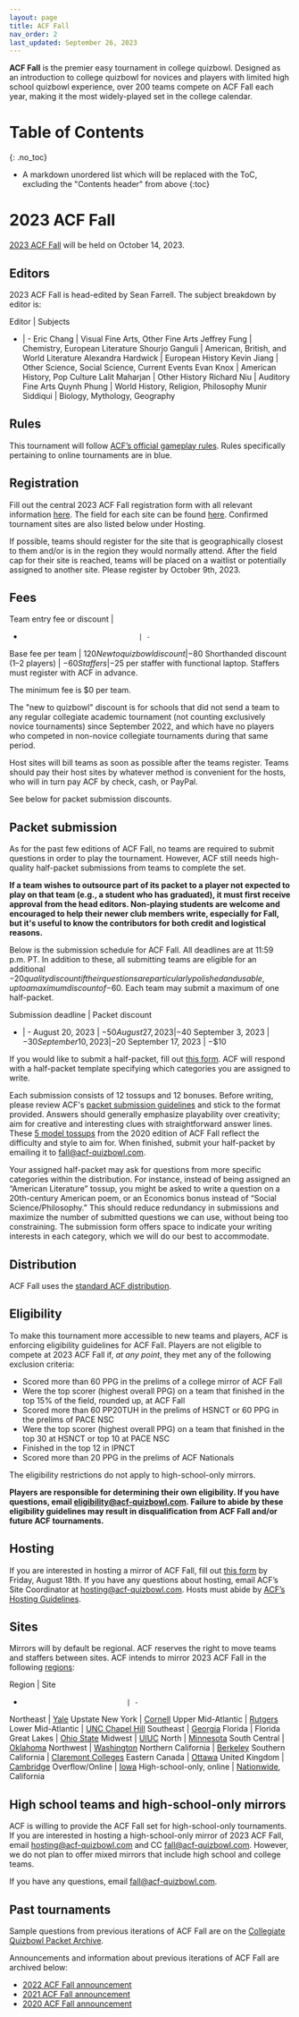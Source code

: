 ```yaml
---
layout: page
title: ACF Fall
nav_order: 2
last_updated: September 26, 2023
---
```


<!--
do HS mirrors have the same stats-based eligibility rules?
do (online?) HS mirrors have to award trophies or book prizes?
are HS mirror bids from high schoolers accepted?
number the sections.
-->

**ACF Fall** is the premier easy tournament in college quizbowl. Designed as an introduction to college quizbowl for novices and players with limited high school quizbowl experience, over 200 teams compete on ACF Fall each year, making it the most widely-played set in the college calendar.

# Table of Contents
{: .no_toc}
* A markdown unordered list which will be replaced with the ToC, excluding the "Contents header" from above
{:toc}

# 2023 ACF Fall
[2023 ACF Fall](https://hsquizbowl.org/forums/viewtopic.php?p=391070) will be held on October 14, 2023.

## Editors
2023 ACF Fall is head-edited by Sean Farrell. The subject breakdown by editor is:

Editor | Subjects
- | -
Eric Chang             | Visual Fine Arts, Other Fine Arts
Jeffrey Fung             | Chemistry, European Literature
Shourjo Ganguli           | American, British, and World Literature
Alexandra Hardwick              | European History
Kevin Jiang          | Other Science, Social Science, Current Events
Evan Knox             | American History, Pop Culture
Lalit Maharjan           | Other History
Richard Niu          | Auditory Fine Arts
Quynh Phung           | World History, Religion, Philosophy
Munir Siddiqui | Biology, Mythology, Geography

## Rules
This tournament will follow [ACF’s official gameplay rules](/gameplay-rules). Rules specifically pertaining to online tournaments are in blue.

## Registration
Fill out the central 2023 ACF Fall registration form with all relevant information [here](https://docs.google.com/forms/d/e/1FAIpQLSe-v1R14baVKdREy7FfpyAr9SZD49pocWrX9Rd71SF5bmxmbw/viewform?usp=sf_link). The field for each site can be found [here](https://docs.google.com/spreadsheets/d/1BteIE1SlD6w0KjgUcNmaKzhe0-Qj4VMArAlZ7Uv9A-A/edit?usp=sharing). Confirmed tournament sites are also listed below under Hosting.

If possible, teams should register for the site that is geographically closest to them and/or is in the region they would normally attend. After the field cap for their site is reached, teams will be placed on a waitlist or potentially assigned to another site. Please register by October 9th, 2023.

## Fees

Team entry fee or discount         |
-                                  | -
Base fee per team                  | $120
New to quizbowl discount           | −$80
Shorthanded discount (1–2 players) | −$60
Staffers                           | −$25 per staffer with functional laptop. Staffers must register with ACF in advance.

The minimum fee is $0 per team.

The "new to quizbowl" discount is for schools that did not send a team to any regular collegiate academic tournament (not counting exclusively novice tournaments) since September 2022, and which have no players who competed in non-novice collegiate tournaments during that same period.

Host sites will bill teams as soon as possible after the teams register. Teams should pay their host sites by whatever method is convenient for the hosts, who will in turn pay ACF by check, cash, or PayPal.

See below for packet submission discounts.

## Packet submission
As for the past few editions of ACF Fall, no teams are required to submit questions in order to play the tournament. However, ACF still needs high-quality half-packet submissions from teams to complete the set.

**If a team wishes to outsource part of its packet to a player not expected to play on that team (e.g., a student who has graduated), it must first receive approval from the head editors. Non-playing students are welcome and encouraged to help their newer club members write, especially for Fall, but it's useful to know the contributors for both credit and logistical reasons.**

Below is the submission schedule for ACF Fall. All deadlines are at 11:59 p.m. PT. In addition to these, all submitting teams are eligible for an additional −$20 quality discount if their questions are particularly polished and usable, up to a maximum discount of −$60. Each team may submit a maximum of one half-packet.

Submission deadline | Packet discount
- | -
August 20, 2023    | −$50
August 27, 2023    | −$40
September 3, 2023  | −$30
September 10, 2023 | −$20
September 17, 2023 | −$10

If you would like to submit a half-packet, fill out [this form](https://docs.google.com/forms/d/e/1FAIpQLSds94iXJ48JkaJYVLAqsq3MMkYrhJP5CEWO6FXzC8_x0_Mo4A/viewform?usp=sf_link). ACF will respond with a half-packet template specifying which categories you are assigned to write.

Each submission consists of 12 tossups and 12 bonuses. Before writing, please review ACF's [packet submission guidelines](/packet-submission-guidelines/) and stick to the format provided. Answers should generally emphasize playability over creativity; aim for creative and interesting clues with straightforward answer lines. These [5 model tossups](https://docs.google.com/document/d/17VLdJnbHdihdJH4VWF11JtnAsz3t0bAWJnry6LKbAFU/edit?usp=sharing) from the 2020 edition of ACF Fall reflect the difficulty and style to aim for. When finished, submit your half-packet by emailing it to fall@acf-quizbowl.com.

Your assigned half-packet may ask for questions from more specific categories within the distribution. For instance, instead of being assigned an “American Literature” tossup, you might be asked to write a question on a 20th-century American poem, or an Economics bonus instead of “Social Science/Philosophy.” This should reduce redundancy in submissions and maximize the number of submitted questions we can use, without being too constraining. The submission form offers space to indicate your writing interests in each category, which we will do our best to accommodate.

## Distribution
ACF Fall uses the [standard ACF distribution](/distribution).

## Eligibility
To make this tournament more accessible to new teams and players, ACF is enforcing eligibility guidelines for ACF Fall. Players are not eligible to compete at 2023 ACF Fall if, _at any point_, they met any of the following exclusion criteria:
- Scored more than 60 PPG in the prelims of a college mirror of ACF Fall
- Were the top scorer (highest overall PPG) on a team that finished in the top 15% of the field, rounded up, at ACF Fall
- Scored more than 60 PP20TUH in the prelims of HSNCT or 60 PPG in the prelims of PACE NSC
- Were the top scorer (highest overall PPG) on a team that finished in the top 30 at HSNCT or top 10 at PACE NSC
- Finished in the top 12 in IPNCT
- Scored more than 20 PPG in the prelims of ACF Nationals

The eligibility restrictions do not apply to high-school-only mirrors.

**Players are responsible for determining their own eligibility. If you have questions, email [eligibility@acf-quizbowl.com](mailto:eligibility@acf-quizbowl.com). Failure to abide by these eligibility guidelines may result in disqualification from ACF Fall and/or future ACF tournaments.**

## Hosting
If you are interested in hosting a mirror of ACF Fall, fill out [this form](https://hsquizbowl.org/forums/viewtopic.php?p=396093#p396093:~:text=Fall%2C%20fill%20out-,this%20form,-before%2011%3A59) by Friday, August 18th. If you have any questions about hosting, email ACF’s Site Coordinator at [hosting@acf-quizbowl.com](mailto:hosting@acf-quizbowl.com). Hosts must abide by [ACF’s Hosting Guidelines](/hosting-guidelines).

## Sites
Mirrors will by default be regional. ACF reserves the right to move teams and staffers between sites. ACF intends to mirror 2023 ACF Fall in the following [regions](/hosting-guidelines#regions-according-to-acf):

Region                          | Site
-                               | -
Northeast                       | [Yale](https://hsquizbowl.org/forums/viewtopic.php?t=27273)
Upstate New York                | [Cornell](https://hsquizbowl.org/forums/viewtopic.php?t=27264)
Upper Mid-Atlantic              | [Rutgers](https://hsquizbowl.org/forums/viewtopic.php?t=27291)
Lower Mid-Atlantic              | [UNC Chapel Hill](https://hsquizbowl.org/forums/viewtopic.php?t=27333)
Southeast                       | [Georgia](https://hsquizbowl.org/forums/viewtopic.php?t=27297)
Florida                         | Florida
Great Lakes                     | [Ohio State](https://hsquizbowl.org/forums/viewtopic.php?t=27268)
Midwest                         | [UIUC](https://hsquizbowl.org/forums/viewtopic.php?t=27319)
North                           | [Minnesota](https://hsquizbowl.org/forums/viewtopic.php?t=27275)
South Central                   | [Oklahoma](https://hsquizbowl.org/forums/viewtopic.php?t=27266)
Northwest                       | [Washington](https://hsquizbowl.org/forums/viewtopic.php?t=27313)
Northern California             | [Berkeley](https://hsquizbowl.org/forums/viewtopic.php?t=27307)
Southern California             | [Claremont Colleges](https://hsquizbowl.org/forums/viewtopic.php?t=27269)
Eastern Canada                  | [Ottawa](https://hsquizbowl.org/forums/viewtopic.php?t=27270)
United Kingdom                  | [Cambridge](https://hsquizbowl.org/forums/viewtopic.php?t=27282)
Overflow/Online                        | [Iowa](https://hsquizbowl.org/forums/viewtopic.php?t=27334)
High-school-only, online | [Nationwide](https://hsquizbowl.org/forums/viewtopic.php?t=27302), California

## High school teams and high-school-only mirrors
ACF is willing to provide the ACF Fall set for high-school-only tournaments. If you are interested in hosting a high-school-only mirror of 2023 ACF Fall, email [hosting@acf-quizbowl.com](mailto:hosting@acf-quizbowl.com) and CC [fall@acf-quizbowl.com](mailto:fall@acf-quizbowl.com). However, we do not plan to offer mixed mirrors that include high school and college teams.

If you have any questions, email [fall@acf-quizbowl.com](fall@acf-quizbowl.com).

## Past tournaments
Sample questions from previous iterations of ACF Fall are on the [Collegiate Quizbowl Packet Archive](http://hsquizbowl.org/db/questionsets/search/?name=ACF+Fall&col=1&season=&archived=y).

Announcements and information about previous iterations of ACF Fall are archived below:

* [2022 ACF Fall announcement](/tournaments/archive/2022/ACF%20Fall)
* [2021 ACF Fall announcement](/tournaments/archive/2021/ACF%20Fall)
* [2020 ACF Fall announcement](/tournaments/archive/2020/ACF%20Fall)
